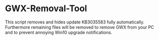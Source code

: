 # GWX-Removal-Tool
This script removes and hides update KB3035583 fully automatically. Furthermore remaining files will be removed to remove GWX from your PC and to prevent annoying Win10 upgrade notifications.
